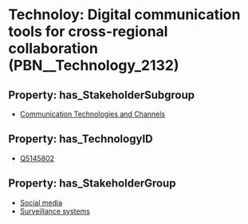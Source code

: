 # Technoloy: __Digital communication tools for cross-regional collaboration__ (PBN__Technology_2132)

## Property: has_StakeholderSubgroup

* [Communication Technologies and Channels](PBN__TechSubgroup_27)

## Property: has_TechnologyID

* [Q5145802](Q5145802)

## Property: has_StakeholderGroup

* [Social media](PBN__TechGroup_1)
* [Surveillance systems](PBN__TechGroup_6)

